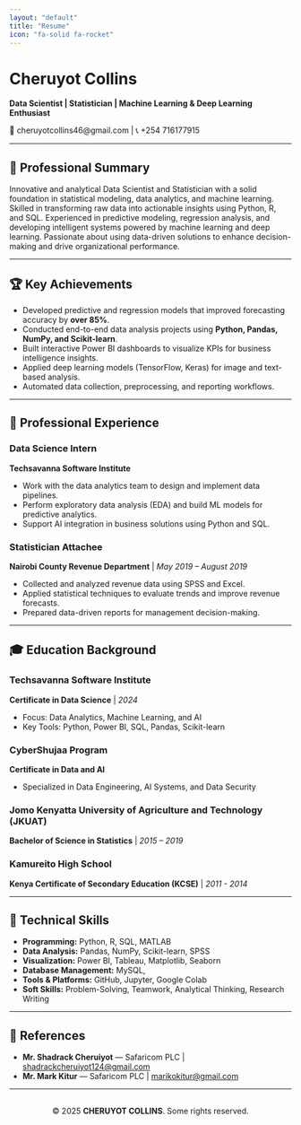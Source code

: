 ```yaml
---
layout: "default"
title: "Resume"
icon: "fa-solid fa-rocket"
---
```

  
  <h1>Cheruyot Collins</h1>
  <p><strong>Data Scientist | Statistician | Machine Learning & Deep Learning Enthusiast</strong></p>
  <p>📧 <a>cheruyotcollins46@gmail.com</a> | 📞 +254 716177915</p>
</div>

---

## 🧭 Professional Summary
Innovative and analytical Data Scientist and Statistician with a solid foundation in statistical modeling, data analytics, and machine learning. Skilled in transforming raw data into actionable insights using Python, R, and SQL. Experienced in predictive modeling, regression analysis, and developing intelligent systems powered by machine learning and deep learning. Passionate about using data-driven solutions to enhance decision-making and drive organizational performance.

---

## 🏆 Key Achievements
- Developed predictive and regression models that improved forecasting accuracy by **over 85%**.  
- Conducted end-to-end data analysis projects using **Python, Pandas, NumPy, and Scikit-learn**.  
- Built interactive Power BI dashboards to visualize KPIs for business intelligence insights.  
- Applied deep learning models (TensorFlow, Keras) for image and text-based analysis.  
- Automated data collection, preprocessing, and reporting workflows.  

---

## 💼 Professional Experience

### **Data Science Intern**
**Techsavanna Software Institute**  
- Work with the data analytics team to design and implement data pipelines.  
- Perform exploratory data analysis (EDA) and build ML models for predictive analytics.  
- Support AI integration in business solutions using Python and SQL.  

### **Statistician Attachee**
**Nairobi County Revenue Department** | *May 2019 – August 2019*  
- Collected and analyzed revenue data using SPSS and Excel.  
- Applied statistical techniques to evaluate trends and improve revenue forecasts.  
- Prepared data-driven reports for management decision-making.    

---

## 🎓 Education Background

### **Techsavanna Software Institute**  
**Certificate in Data Science** | *2024*  
- Focus: Data Analytics, Machine Learning, and AI  
- Key Tools: Python, Power BI, SQL, Pandas, Scikit-learn  

### **CyberShujaa Program**  
**Certificate in Data and AI** 
- Specialized in Data Engineering, AI Systems, and Data Security  

### **Jomo Kenyatta University of Agriculture and Technology (JKUAT)**  
**Bachelor of Science in Statistics** | *2015 – 2019*  
### **Kamureito High School**  
**Kenya Certificate of Secondary Education (KCSE)** | *2011 - 2014*  

---

## 🧠 Technical Skills
- **Programming:** Python, R, SQL, MATLAB  
- **Data Analysis:** Pandas, NumPy, Scikit-learn, SPSS  
- **Visualization:** Power BI, Tableau, Matplotlib, Seaborn  
- **Database Management:** MySQL,  
- **Tools & Platforms:** GitHub, Jupyter, Google Colab  
- **Soft Skills:** Problem-Solving, Teamwork, Analytical Thinking, Research Writing  

---

## 📜 References
- **Mr. Shadrack Cheruiyot** — Safaricom PLC | [shadrackcheruiyot124@gmail.com](mailto:shadrackcheruiyot124@gmail.com)  
- **Mr. Mark Kitur** — Safaricom PLC | [marikokitur@gmail.com](mailto:marikokitur@gmail.com)   

---
<div align="center" style="margin-top:30px;">
  <p>© 2025 <strong>CHERUYOT COLLINS</strong>. Some rights reserved.</p>
</div>

